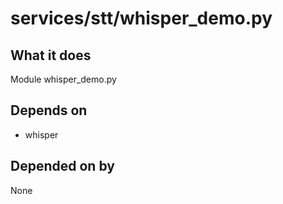 # services/stt/whisper_demo.py

## What it does
Module whisper_demo.py

## Depends on
- whisper

## Depended on by
None
